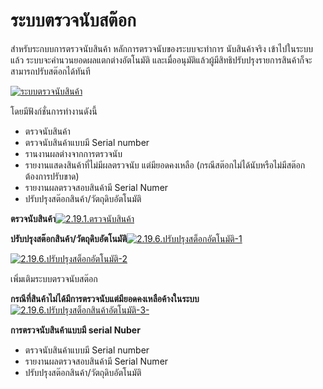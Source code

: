# ระบบตรวจนับสต๊อก

สำหรับระกบบการตรวจนับสินค้า หลักการตรวจนับของระบบจะทำการ นับสินค้าจริง
เข้าไปในระบบ แล้ว ระบบจะคำนวนยอดผลแตกต่างอัตโนมัติ
และเมื่ออนุมัติแล้วผู้มีสิทธิปรับปรุงรายการสินค้าก็จะสามารถปรับสต๊อกได้ทันที

[![ระบบตรวจนับสินค้า](/images/ระบบตรวจนับสินค้า.jpg)](/images/ระบบตรวจนับสินค้า.jpg)



โดยมีฟังก์ชั่นการทำงานดังนี้

  * ตรวจนับสินค้า
  * ตรวจนับสินค้าแบบมี Serial number
  * รานงานผลต่างจากการตรวจนับ
  * รายงานแสดงสินค้าที่ไม่มีผลตรวจนับ แต่มียอดคงเหลือ (กรณีสต๊อกไม่ได้นับหรือไม่มีสต๊อกต้องการปรับขาด)
  * รายงานผลตรวจสอบสินค้ามี Serial Numer
  * ปรับปรุงสต๊อกสินค้า/วัตถุดิบอัตโนมัติ

**ตรวจนับสินค้า**[![2.19.1.ตรวจนับสินค้า](/images/2.19.1.ตรวจนับสินค้า.jpg)](/images/2.19.1.ตรวจนับสินค้า.jpg)



**ปรับปรุงสต๊อกสินค้า/วัตถุดิบอัตโนมัติ**[![2.19.6.ปรับปรุงสต็อกอัตโนมัติ-1](/images/2.19.6.ปรับปรุงสต็อกอัตโนมัติ-1.jpg)](/images/2.19.6.ปรับปรุงสต็อกอัตโนมัติ-1.jpg)

[![2.19.6.ปรับปรุงสต็อกอัตโนมัติ-2](/images/2.19.6.ปรับปรุงสต็อกอัตโนมัติ-2.jpg)](/images/2.19.6.ปรับปรุงสต็อกอัตโนมัติ-2.jpg)

เพิ่มเติมระบบตรวจนับสต๊อก

**กรณีที่สินค้าไม่ได้มีการตรวจนับแต่มียอดคงเหลือค้างในระบบ**[![2.19.6.ปรับปรุงสต็อกสินค้าอัตโนมัติ-3-](/images/2.19.6.ปรับปรุงสต็อกสินค้าอัตโนมัติ-3-.jpg)](/images/2.19.6.ปรับปรุงสต็อกสินค้าอัตโนมัติ-3-.jpg)



**การตรวจนับสินค้าแบบมี serial Nuber**

  * ตรวจนับสินค้าแบบมี Serial number
  * รายงานผลตรวจสอบสินค้ามี Serial Numer
  * ปรับปรุงสต๊อกสินค้า/วัตถุดิบอัตโนมัติ

